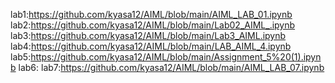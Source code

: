 lab1:https://github.com/kyasa12/AIML/blob/main/AIML_LAB_01.ipynb
lab2:https://github.com/kyasa12/AIML/blob/main/Lab02_AIML_.ipynb
lab3:https://github.com/kyasa12/AIML/blob/main/Lab3_AIML.ipynb
lab4:https://github.com/kyasa12/AIML/blob/main/LAB_AIML_4.ipynb
lab5:https://github.com/kyasa12/AIML/blob/main/Assignment_5%20(1).ipynb
lab6:
lab7:https://github.com/kyasa12/AIML/blob/main/AIML_LAB_07.ipynb
